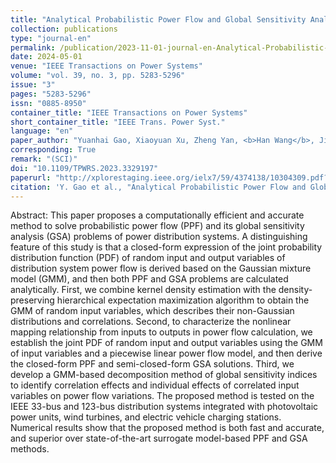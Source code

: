 ```yaml
---
title: "Analytical Probabilistic Power Flow and Global Sensitivity Analysis of Distribution Systems Based on Gaussian Mixture Model of Input-Output Variables"
collection: publications
type: "journal-en"
permalink: /publication/2023-11-01-journal-en-Analytical-Probabilistic-Power-Flow-and-Global-Sensitivity-Analysis
date: 2024-05-01
venue: "IEEE Transactions on Power Systems"
volume: "vol. 39, no. 3, pp. 5283-5296"
issue: "3"
pages: "5283-5296"
issn: "0885-8950"
container_title: "IEEE Transactions on Power Systems"
short_container_title: "IEEE Trans. Power Syst."
language: "en"
paper_author: "Yuanhai Gao, Xiaoyuan Xu, Zheng Yan, <b>Han Wang</b>, Jian Ping, Bo Yang, Xinping Guan"
corresponding: True
remark: "(SCI)"
doi: "10.1109/TPWRS.2023.3329197"
paperurl: "http://xplorestaging.ieee.org/ielx7/59/4374138/10304309.pdf?arnumber=10304309"
citation: 'Y. Gao et al., "Analytical Probabilistic Power Flow and Global Sensitivity Analysis of Distribution Systems Based on Gaussian Mixture Model of Input-Output Variables," in IEEE Transactions on Power Systems, vol. 39, no. 3, pp. 5283-5296, May 2024.'
---
```


Abstract:
This paper proposes a computationally efficient and accurate method to solve probabilistic power flow (PPF) and its global sensitivity analysis (GSA) problems of power distribution systems. A distinguishing feature of this study is that a closed-form expression of the joint probability distribution function (PDF) of random input and output variables of distribution system power flow is derived based on the Gaussian mixture model (GMM), and then both PPF and GSA problems are calculated analytically. First, we combine kernel density estimation with the density-preserving hierarchical expectation maximization algorithm to obtain the GMM of random input variables, which describes their non-Gaussian distributions and correlations. Second, to characterize the nonlinear mapping relationship from inputs to outputs in power flow calculation, we establish the joint PDF of random input and output variables using the GMM of input variables and a piecewise linear power flow model, and then derive the closed-form PPF and semi-closed-form GSA solutions. Third, we develop a GMM-based decomposition method of global sensitivity indices to identify correlation effects and individual effects of correlated input variables on power flow variations. The proposed method is tested on the IEEE 33-bus and 123-bus distribution systems integrated with photovoltaic power units, wind turbines, and electric vehicle charging stations. Numerical results show that the proposed method is both fast and accurate, and superior over state-of-the-art surrogate model-based PPF and GSA methods.
